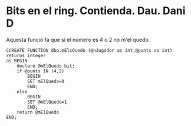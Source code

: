 # Bits en el ring. Contienda. Dau. Dani D
Aquesta funció fa que si el número es 4 o 2 no m'el quedo.
<br>
```
CCREATE FUNCTION dbo.mElsQuedo (@nJugador as int,@punts as int)
returns integer
as BEGIN
	declare @mElQuedo bit;
	if @punts IN (4,2)
		BEGIN
		SET mElQuedo=0
		END;
	else 
		BEGIN
		SET @mElQuedo=1
		END;
	return @mElQuedo
END;

```
